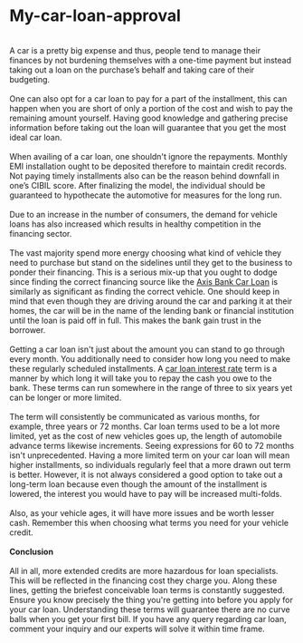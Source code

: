 # My-car-loan-approval<br>
<br>A car is a pretty big expense and thus, people tend to manage their finances by not burdening themselves with a one-time payment but instead taking out a loan on the purchase’s behalf and taking care of their budgeting. <br>
<br>One can also opt for a car loan to pay for a part of the installment, this can happen when you are short of only a portion of the cost and wish to pay the remaining amount yourself. Having good knowledge and gathering precise information before taking out the loan will guarantee that you get the most ideal car loan. <br>
<br>When availing of a car loan, one shouldn't ignore the repayments. Monthly EMI installation ought to be deposited therefore to maintain credit records. Not paying timely installments also can be the reason behind downfall in one’s CIBIL score. After finalizing the model, the individual should be guaranteed to hypothecate the automotive for measures for the long run.<br> 
<br>Due to an increase in the number of consumers, the demand for vehicle loans has also increased which results in healthy competition in the financing sector. <br>
<br>The vast majority spend more energy choosing what kind of vehicle they need to purchase but stand on the sidelines until they get to the business to ponder their financing. This is a serious mix-up that you ought to dodge since finding the correct financing source like the <a href="https://www.dialabank.com/car-loan/axis-bank-car-loan/">Axis Bank Car Loan</a> is similarly as significant as finding the correct vehicle.
One should keep in mind that even though they are driving around the car and parking it at their homes, the car will be in the name of the lending bank or financial institution until the loan is paid off in full. This makes the bank gain trust in the borrower.<br>
<br>Getting a car loan isn't just about the amount you can stand to go through every month. You additionally need to consider how long you need to make these regularly scheduled installments. A <a href="https://www.dialabank.com/car-loan/car-loan-interest-rates/">car loan interest rate</a> term is a manner by which long it will take you to repay the cash you owe to the bank. These terms can run somewhere in the range of three to six years yet can be longer or more limited.<br>
<br>The term will consistently be communicated as various months, for example, three years or 72 months. Car loan terms used to be a lot more limited, yet as the cost of new vehicles goes up, the length of automobile advance terms likewise increments. Seeing expressions for 60 to 72 months isn't unprecedented. Having a more limited term on your car loan will mean higher installments, so individuals regularly feel that a more drawn out term is better. However, it is not always considered a good option to take out a long-term loan because even though the amount of the installment is lowered, the interest you would have to pay will be increased multi-folds.<br>
<br>Also, as your vehicle ages, it will have more issues and be worth lesser cash. Remember this when choosing what terms you need for your vehicle credit.<br>
<br><b>Conclusion</b><br>
<br>All in all, more extended credits are more hazardous for loan specialists. This will be reflected in the financing cost they charge you. Along these lines, getting the briefest conceivable loan terms is constantly suggested. Ensure you know precisely the thing you're getting into before you apply for your car loan. Understanding these terms will guarantee there are no curve balls when you get your first bill. If you have any query regarding car loan, comment your inquiry and our experts will solve it within time frame. 


